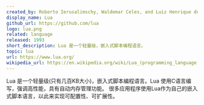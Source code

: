```yaml
---
created_by: Roberto Ierusalimschy, Waldemar Celes, and Luiz Henrique de Figueiredo
display_name: Lua
github_url: https://github.com/lua
logo: lua.png
related: language
released: 1993
short_description: Lua 是一个轻量级，嵌入式脚本编程语言。
topic: lua
url: https://www.lua.org/
wikipedia_url: https://en.wikipedia.org/wiki/Lua_(programming_language)
---
```

Lua 是一个轻量级(只有几百KB大小)，嵌入式脚本编程语言。Lua 使用C语言编写，强调高性能，具有自动内存管理功能。
很多应用程序使用Lua作为自己的嵌入式脚本语言，以此来实现可配置性、可扩展性。